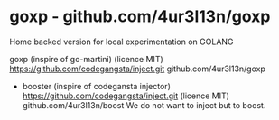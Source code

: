 # goxp - github.com/4ur3l13n/goxp

Home backed version for local experimentation on GOLANG

  goxp (inspire of go-martini) (licence MIT) https://github.com/codegangsta/inject.git
  github.com/4ur3l13n/goxp

+ booster (inspire of codegansta injector) https://github.com/codegangsta/inject.git (licence MIT)
  github.com/4ur3l13n/boost
  We do not want to inject but to boost.

